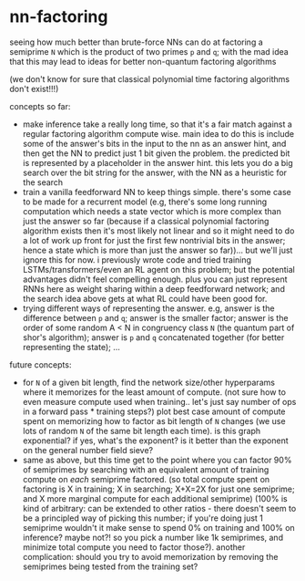 # nn-factoring

seeing how much better than brute-force NNs can do at factoring a semiprime `N` which is the product of two primes `p` and `q`; with the mad idea that this may lead to ideas for better non-quantum factoring algorithms


(we don't know for sure that classical polynomial time factoring algorithms don't exist!!!)


concepts so far:
- make inference take a really long time, so that it's a fair match against a regular factoring algorithm compute wise. main idea to do this is include some of the answer's bits in the input to the nn as an answer hint, and then get the NN to predict just 1 bit given the problem. the predicted bit is represented by a placeholder in the answer hint. this lets you do a big search over the bit string for the answer, with the NN as a heuristic for the search
- train a vanilla feedforward NN to keep things simple. there's some case to be made for a recurrent model (e.g, there's some long running computation which needs a state vector which is more complex than just the answer so far (because if a classical polynomial factoring algorithm exists then it's most likely not linear and so it might need to do a lot of work up front for just the first few nontrivial bits in the answer; hence a state which is more than just the answer so far))... but we'll just ignore this for now. i previously wrote code and tried training LSTMs/transformers/even an RL agent on this problem; but the potential advantages didn't feel compelling enough. plus you can just represent RNNs here as weight sharing within a deep feedforward network; and the search idea above gets at what RL could have been good for.
- trying different ways of representing the answer. e.g, answer is the difference between `p` and `q`; answer is the smaller factor; answer is the order of some random A < N in congruency class `N` (the quantum part of shor's algorithm); answer is `p` and `q` concatenated together (for better representing the state); ...

future concepts:
- for `N` of a given bit length, find the network size/other hyperparams where it memorizes for the least amount of compute. (not sure how to even measure compute used when training.. let's just say number of ops in a forward pass * training steps?) plot best case amount of compute spent on memorizing how to factor as bit length of `N` changes (we use lots of random `N` of the same bit length each time). is this graph exponential? if yes, what's the exponent? is it better than the exponent on the general number field sieve?
- same as above, but this time get to the point where you can factor 90% of semiprimes by searching with an equivalent amount of training compute on *each* semiprime factored. (so total compute spent on factoring is X in training; X in searching; X+X=2X for just one semiprime; and X more marginal compute for each additional semiprime) (100% is kind of arbitrary: can be extended to other ratios - there doesn't seem to be a principled way of picking this number; if you're doing just 1 semiprime wouldn't it make sense to spend 0% on training and 100% on inference? maybe not?! so you pick a number like 1k semiprimes, and minimize total compute you need to factor those?). another complication: should you try to avoid memorization by removing the semiprimes being tested from the training set?
